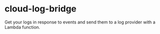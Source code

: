 # cloud-log-bridge
Get your logs in response to events and send them to a log provider with a Lambda function.
